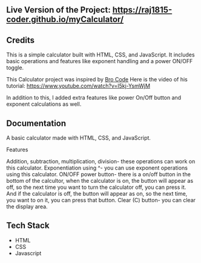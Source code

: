 
## Live Version of the Project: https://raj1815-coder.github.io/myCalculator/

## Credits
This is a simple calculator built with HTML, CSS, and JavaScript.
It includes basic operations and features like exponent handling and a power ON/OFF toggle.

This Calculator project was inspired by [Bro Code](https://www.youtube.com/@BroCodez) Here is the video of his tutorial: https://www.youtube.com/watch?v=I5kj-YsmWjM

In addition to this, I added extra features like power On/Off button and exponent calculations as well.

## Documentation
A basic calculator made with HTML, CSS, and JavaScript.

Features

Addition, subtraction, multiplication, division- these operations can work on this calculator.
Exponentiation using ^- you can use exponent operations using this calculator.
ON/OFF power button- there is a on/off button in the bottom of the calcultor, when the calculator is on, the button will appear as off, so the next time you want to turn the calculator off, you can press it. 
And if the calculator is off, the button will appear as on, so the next time, you want to on it, you can press that button.
Clear (C) button- you can clear the display area.

## Tech Stack
- HTML
- CSS 
- Javascript

